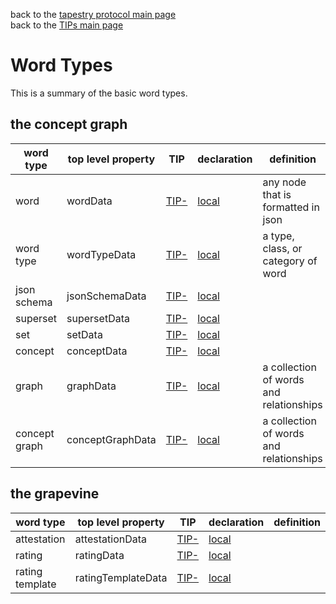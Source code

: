 back to the [tapestry protocol main page](https://github.com/wds4/tapestry-protocol/blob/main/README.md) </br>
back to the [TIPs main page](..)

Word Types
=====

This is a summary of the basic word types.

## the concept graph

| word type | top level property | TIP | declaration | definition |
| ----- | ----- | ----- | ----- | ----- |
| word | wordData | [TIP-]() | [local](https://github.com/wds4/tapestry-protocol/blob/main/wordTypes/word/declaration.md) | any node that is formatted in json |
| word type | wordTypeData | [TIP-]() | [local](https://github.com/wds4/tapestry-protocol/blob/main/wordTypes/wordType/declaration.md) | a type, class, or category of word |
| json schema | jsonSchemaData | [TIP-]() | [local](https://github.com/wds4/tapestry-protocol/blob/main/wordTypes/jsonSchema/declaration.md) | |
| superset | supersetData | [TIP-]() | [local](https://github.com/wds4/tapestry-protocol/blob/main/wordTypes/superset/declaration.md) | | 
| set | setData | [TIP-]() | [local](https://github.com/wds4/tapestry-protocol/blob/main/wordTypes/set/declaration.md) | |
| concept | conceptData | [TIP-]() | [local](https://github.com/wds4/tapestry-protocol/blob/main/wordTypes/concept/declaration.md) | |
| graph | graphData | [TIP-]() | [local](https://github.com/wds4/tapestry-protocol/blob/main/wordTypes/graph/declaration.md) | a collection of words and relationships |
| concept graph | conceptGraphData | [TIP-]() | [local](https://github.com/wds4/tapestry-protocol/blob/main/wordTypes/conceptGraph/declaration.md) | a collection of words and relationships |

## the grapevine

| word type | top level property | TIP | declaration | definition |
| ----- | ----- | ----- | ----- | ----- |
| attestation | attestationData | [TIP-]() | [local](https://github.com/wds4/tapestry-protocol/blob/main/wordTypes/attestation/declaration.md) | |
| rating | ratingData | [TIP-]() | [local](https://github.com/wds4/tapestry-protocol/blob/main/wordTypes/rating/declaration.md) | |
| rating template | ratingTemplateData | [TIP-]() | [local](https://github.com/wds4/tapestry-protocol/blob/main/wordTypes/ratingTemplate/declaration.md) | |

